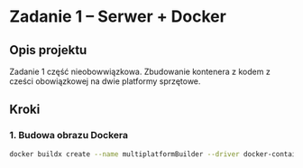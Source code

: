 # Zadanie 1 – Serwer + Docker

## Opis projektu

Zadanie 1 część nieobowwiązkowa. Zbudowanie kontenera z kodem z cześci obowiązkowej na dwie platformy sprzętowe. 

## Kroki

### 1. Budowa obrazu Dockera

```bash
docker buildx create --name multiplatformBuilder --driver docker-container –bootstrap
